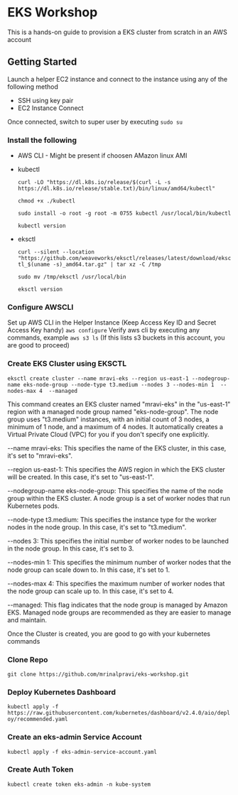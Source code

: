 # EKS Workshop
This is a hands-on guide to provision a EKS cluster from scratch in an AWS account

## Getting Started
Launch a helper EC2 instance and connect to the instance using any of the following method
* SSH using key pair
* EC2 Instance Connect

Once connected, switch to super user by executing ```sudo su```

### Install the following

* AWS CLI - Might be present if choosen AMazon linux AMI
* kubectl
  
	```curl -LO "https://dl.k8s.io/release/$(curl -L -s https://dl.k8s.io/release/stable.txt)/bin/linux/amd64/kubectl"```

	```chmod +x ./kubectl```

  ```sudo install -o root -g root -m 0755 kubectl /usr/local/bin/kubectl```

  ```kubectl version```
* eksctl
  
  ```curl --silent --location "https://github.com/weaveworks/eksctl/releases/latest/download/eksctl_$(uname -s)_amd64.tar.gz" | tar xz -C /tmp```
  
	```sudo mv /tmp/eksctl /usr/local/bin```

	```eksctl version```

### Configure AWSCLI
Set up AWS CLI in the Helper Instance (Keep Access Key ID and Secret Access Key handy) ```aws configure```
Verify aws cli by executing any commands, example
	```aws s3 ls``` (If this lists s3 buckets in this account, you are good to proceed)

### Create EKS Cluster using EKSCTL
```
eksctl create cluster --name mravi-eks --region us-east-1 --nodegroup-name eks-node-group --node-type t3.medium --nodes 3 --nodes-min 1  --nodes-max 4  --managed
```
This command creates an EKS cluster named "mravi-eks" in the "us-east-1" region with a managed node group named "eks-node-group". The node group uses "t3.medium" instances, with an initial count of 3 nodes, a minimum of 1 node, and a maximum of 4 nodes. It automatically creates a Virtual Private Cloud (VPC) for you if you don't specify one explicitly.

--name mravi-eks: This specifies the name of the EKS cluster, in this case, it's set to "mravi-eks".

--region us-east-1: This specifies the AWS region in which the EKS cluster will be created. In this case, it's set to "us-east-1".

--nodegroup-name eks-node-group: This specifies the name of the node group within the EKS cluster. A node group is a set of worker nodes that run Kubernetes pods.

--node-type t3.medium: This specifies the instance type for the worker nodes in the node group. In this case, it's set to "t3.medium".

--nodes 3: This specifies the initial number of worker nodes to be launched in the node group. In this case, it's set to 3.

--nodes-min 1: This specifies the minimum number of worker nodes that the node group can scale down to. In this case, it's set to 1.

--nodes-max 4: This specifies the maximum number of worker nodes that the node group can scale up to. In this case, it's set to 4.

--managed: This flag indicates that the node group is managed by Amazon EKS. Managed node groups are recommended as they are easier to manage and maintain.

Once the Cluster is created, you are good to go with your kubernetes commands

### Clone Repo
```git clone https://github.com/mrinalpravi/eks-workshop.git```



### Deploy Kubernetes Dashboard
```kubectl apply -f https://raw.githubusercontent.com/kubernetes/dashboard/v2.4.0/aio/deploy/recommended.yaml```
### Create an eks-admin Service Account
```kubectl apply -f eks-admin-service-account.yaml```
### Create Auth Token
```kubectl create token eks-admin -n kube-system```
